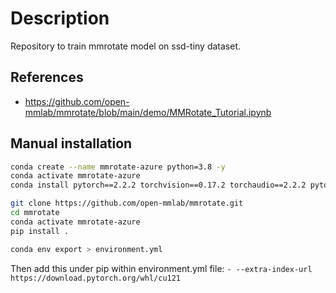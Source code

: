 # Description

Repository to train mmrotate model on ssd-tiny dataset.

## References

- <https://github.com/open-mmlab/mmrotate/blob/main/demo/MMRotate_Tutorial.ipynb>

## Manual installation

```bash
conda create --name mmrotate-azure python=3.8 -y
conda activate mmrotate-azure
conda install pytorch==2.2.2 torchvision==0.17.2 torchaudio==2.2.2 pytorch-cuda=12.1 -c pytorch -c nvidia -y
```

```bash
git clone https://github.com/open-mmlab/mmrotate.git
cd mmrotate
conda activate mmrotate-azure
pip install .
```

```bash
conda env export > environment.yml
```

Then add this under pip within environment.yml file: `- --extra-index-url https://download.pytorch.org/whl/cu121`

